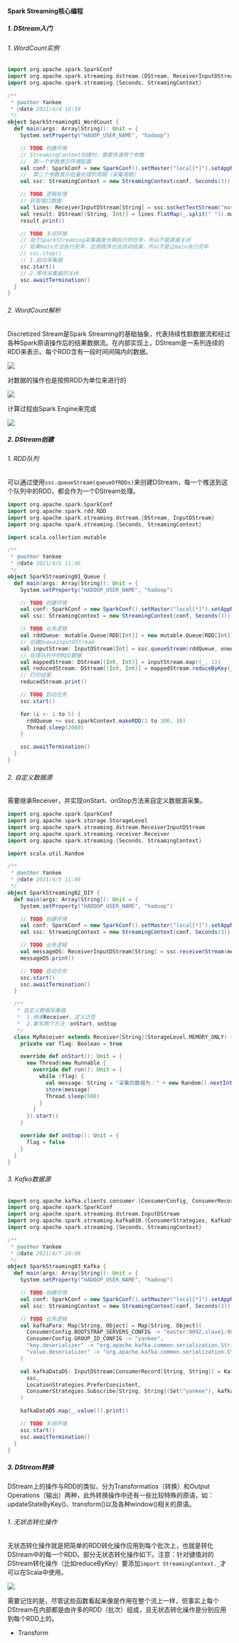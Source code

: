 #### Spark Streaming核心编程

##### 1. DStream入门

###### 1. WordCount实例

```scala
import org.apache.spark.SparkConf
import org.apache.spark.streaming.dstream.{DStream, ReceiverInputDStream}
import org.apache.spark.streaming.{Seconds, StreamingContext}

/**
 * @author Yankee
 * @date 2021/4/4 18:19
 */
object SparkStreaming01_WordCount {
  def main(args: Array[String]): Unit = {
    System.setProperty("HAOOP_USER_NAME", "hadoop")

    // TODO 创建环境
    // StreamingContext创建时，需要传递两个参数
    //  第一个参数表示环境配置
    val conf: SparkConf = new SparkConf().setMaster("local[*]").setAppName(this.getClass.getSimpleName.filter(!_.equals('$')))
    //  第二个参数表示批量处理的周期（采集周期）
    val ssc: StreamingContext = new StreamingContext(conf, Seconds(3))

    // TODO 逻辑处理
    // 获取端口数据
    val lines: ReceiverInputDStream[String] = ssc.socketTextStream("master", 9999)
    val result: DStream[(String, Int)] = lines.flatMap(_.split(" ")).map((_, 1)).reduceByKey(_ + _)
    result.print()

    // TODO 关闭环境
    // 由于SparkStreaming采集器是长期执行的任务，所以不能直接关闭
    // 如果main方法执行完毕，应用程序也会自动结束，所以不能让main执行完毕
    // ssc.stop()
    // 1.启动采集器
    ssc.start()
    // 2.等待采集器的关闭
    ssc.awaitTermination()
  }
}
```

###### 2. WordCount解析

Discretized Stream是Spark Streaming的基础抽象，代表持续性额数据流和经过各种Spark原语操作后的结果数据流。在内部实现上，DStream是一系列连续的RDD来表示。每个RDD含有一段时间间隔内的数据。

![](http://typora-image.test.upcdn.net/images/DStream-RDD.jpg)

对数据的操作也是按照RDD为单位来进行的

![](http://typora-image.test.upcdn.net/images/DStream-RDD-Line.jpg)

计算过程由Spark Engine来完成

![](http://typora-image.test.upcdn.net/images/DStream-SparkEngine.jpg)

##### 2. DStream创建

###### 1. RDD队列

可以通过使用`ssc.queueStream(queueOfRDDs)`来创建DStream，每一个推送到这个队列中的RDD，都会作为一个DStream处理。

```scala
import org.apache.spark.SparkConf
import org.apache.spark.rdd.RDD
import org.apache.spark.streaming.dstream.{DStream, InputDStream}
import org.apache.spark.streaming.{Seconds, StreamingContext}

import scala.collection.mutable

/**
 * @author Yankee
 * @date 2021/4/5 11:46
 */
object SparkStreaming01_Queue {
  def main(args: Array[String]): Unit = {
    System.setProperty("HADOOP_USER_NAME", "hadoop")

    // TODO 创建环境
    val conf: SparkConf = new SparkConf().setMaster("local[*]").setAppName(this.getClass.getSimpleName.filter(!_.equals('$')))
    val ssc: StreamingContext = new StreamingContext(conf, Seconds(3))

    // TODO 业务逻辑
    val rddQueue: mutable.Queue[RDD[Int]] = new mutable.Queue[RDD[Int]]()
    // 创建QueueInputDStream
    val inputStream: InputDStream[Int] = ssc.queueStream(rddQueue, oneAtATime = false)
    // 处理队列中的RDD数据
    val mappedStream: DStream[(Int, Int)] = inputStream.map((_, 1))
    val reducedStream: DStream[(Int, Int)] = mappedStream.reduceByKey(_ + _)
    // 打印结果
    reducedStream.print()

    // TODO 启动任务
    ssc.start()

    for (i <- 1 to 5) {
      rddQueue += ssc.sparkContext.makeRDD(1 to 300, 10)
      Thread.sleep(2000)
    }

    ssc.awaitTermination()
  }
}
```

###### 2. 自定义数据源

需要继承Receiver，并实现onStart、onStop方法来自定义数据源采集。

```scala
import org.apache.spark.SparkConf
import org.apache.spark.storage.StorageLevel
import org.apache.spark.streaming.dstream.ReceiverInputDStream
import org.apache.spark.streaming.receiver.Receiver
import org.apache.spark.streaming.{Seconds, StreamingContext}

import scala.util.Random

/**
 * @author Yankee
 * @date 2021/4/5 11:46
 */
object SparkStreaming02_DIY {
  def main(args: Array[String]): Unit = {
    System.setProperty("HADOOP_USER_NAME", "hadoop")

    // TODO 创建环境
    val conf: SparkConf = new SparkConf().setMaster("local[*]").setAppName(this.getClass.getSimpleName.filter(!_.equals('$')))
    val ssc: StreamingContext = new StreamingContext(conf, Seconds(3))

    // TODO 业务逻辑
    val messageDS: ReceiverInputDStream[String] = ssc.receiverStream(new MyReceiver)
    messageDS.print()

    // TODO 启动任务
    ssc.start()
    ssc.awaitTermination()
  }

  /**
   * 自定义数据采集器
   *  1.继承Receiver，定义泛型
   *  2.重写两个方法：onStart、onStop
   */
  class MyReceiver extends Receiver[String](StorageLevel.MEMORY_ONLY) {
    private var flag: Boolean = true

    override def onStart(): Unit = {
      new Thread(new Runnable {
        override def run(): Unit = {
          while (flag) {
            val message: String = "采集的数据为：" + new Random().nextInt(10).toString
            store(message)
            Thread.sleep(500)
          }
        }
      }).start()
    }

    override def onStop(): Unit = {
      flag = false
    }
  }
}
```

###### 3. Kafka数据源

```scala
import org.apache.kafka.clients.consumer.{ConsumerConfig, ConsumerRecord}
import org.apache.spark.SparkConf
import org.apache.spark.streaming.dstream.InputDStream
import org.apache.spark.streaming.kafka010.{ConsumerStrategies, KafkaUtils, LocationStrategies}
import org.apache.spark.streaming.{Seconds, StreamingContext}

/**
 * @author Yankee
 * @date 2021/4/7 20:08
 */
object SparkStreaming03_Kafka {
  def main(args: Array[String]): Unit = {
    System.setProperty("HADOOP_USER_NAME", "hadoop")

    // TODO 创建环境
    val conf: SparkConf = new SparkConf().setMaster("local[*]").setAppName(this.getClass.getSimpleName.filter(!_.equals('$')))
    val ssc: StreamingContext = new StreamingContext(conf, Seconds(3))

    // TODO 业务逻辑
    val kafkaPara: Map[String, Object] = Map[String, Object](
      ConsumerConfig.BOOTSTRAP_SERVERS_CONFIG -> "master:9092,slave1:9092,slave2:9092",
      ConsumerConfig.GROUP_ID_CONFIG -> "yankee",
      "key.deserializer" -> "org.apache.kafka.common.serialization.StringDeserializer",
      "value.deserializer" -> "org.apache.kafka.common.serialization.StringDeserializer"
    )

    val kafkaDataDS: InputDStream[ConsumerRecord[String, String]] = KafkaUtils.createDirectStream[String, String](
      ssc,
      LocationStrategies.PreferConsistent,
      ConsumerStrategies.Subscribe[String, String](Set("yankee"), kafkaPara)
    )

    kafkaDataDS.map(_.value()).print()

    // TODO 关闭环境
    ssc.start()
    ssc.awaitTermination()
  }
}
```

##### 3. DStream转换

DStream上的操作与RDD的类似，分为Transformatios（转换）和Output Operations（输出）两种，此外转换操作中还有一些比较特殊的原语，如：updateStateByKey()、transform()以及各种window()相关的原语。

###### 1. 无状态转化操作

无状态转化操作就是把简单的RDD转化操作应用到每个批次上，也就是转化DStream中的每一个RDD。部分无状态转化操作如下。注意：针对键值对的DStream转化操作（比如reduceByKey）要添加`import StreamingContext._`才可以在Scala中使用。

![](http://typora-image.test.upcdn.net/images/SparkStreaming%E6%97%A0%E7%8A%B6%E6%80%81%E5%8E%9F%E8%AF%AD.png)

需要记住的是，尽管这些函数看起来像是作用在整个流上一样，但事实上每个DStream在内部都是由许多的RDD（批次）组成，且无状态转化操作是分别应用到每个RDD上的。

- Transform